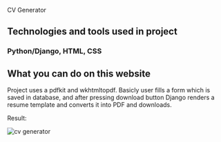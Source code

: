 CV Generator

## Technologies and tools used in project
### Python/Django, HTML, CSS

## What you can do on this website

Project uses a pdfkit and wkhtmltopdf. Basicly user fills a form which is saved in database, and after pressing download button Django renders a resume template and converts it into PDF and downloads. 

Result: 

![cv generator](https://github.com/SkowronPiotr/pdf/assets/152208900/2f9ec077-62c1-44a3-b8c0-206ba248f929)

